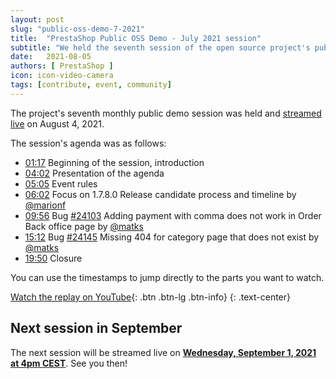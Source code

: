 ```yaml
---
layout: post
slug: "public-oss-demo-7-2021"
title:  "PrestaShop Public OSS Demo - July 2021 session"
subtitle: "We held the seventh session of the open source project's public demo"
date:   2021-08-05
authors: [ PrestaShop ]
icon: icon-video-camera
tags: [contribute, event, community]
---
```


The project's seventh monthly public demo session was held and [streamed live](https://www.youtube.com/watch?v=pE6lVtdsIhE) on August 4, 2021.

The session's agenda was as follows:

- [01:17](https://www.youtube.com/watch?v=pE6lVtdsIhE) Beginning of the session, introduction
- [04:02](https://www.youtube.com/watch?v=pE6lVtdsIhEg&t=242) Presentation of the agenda
- [05:05](https://www.youtube.com/watch?v=pE6lVtdsIhEg&t=305) Event rules
- [06:02](https://www.youtube.com/watch?v=pE6lVtdsIhEg&t=362) Focus on 1.7.8.0 Release candidate process and timeline by [@marionf](https://github.com/marionf)
- [09:56](https://www.youtube.com/watch?v=pE6lVtdsIhEg&t=596) Bug [#24103](https://github.com/PrestaShop/PrestaShop/issues/24103) Adding payment with comma does not work in Order Back office page by [@matks](https://github.com/matks)
- [15:12](https://www.youtube.com/watch?v=pE6lVtdsIhEg&t=912) Bug [#24145](https://github.com/PrestaShop/PrestaShop/issues/24145) Missing 404 for category page that does not exist by [@matks](https://github.com/matks)
- [19:50](https://www.youtube.com/watch?v=pE6lVtdsIhEg&t=1190) Closure


You can use the timestamps to jump directly to the parts you want to watch.

[Watch the replay on YouTube](https://www.youtube.com/watch?v=pE6lVtdsIhE){: .btn .btn-lg .btn-info}
{: .text-center}

## Next session in September

The next session will be streamed live on [**Wednesday, September 1, 2021 at 4pm CEST**](https://www.youtube.com/watch?v=9oEBquMz008). See you then!

